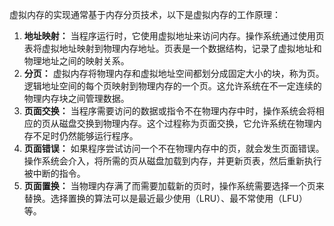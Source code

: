 虚拟内存的实现通常基于内存分页技术，以下是虚拟内存的工作原理：

1. **地址映射：** 当程序运行时，它使用虚拟地址来访问内存。操作系统通过使用页表将虚拟地址映射到物理内存地址。页表是一个数据结构，记录了虚拟地址和物理地址之间的映射关系。
2. **分页：** 虚拟内存将物理内存和虚拟地址空间都划分成固定大小的块，称为页。逻辑地址空间的每个页映射到物理内存的一个页。这允许系统在不一定连续的物理内存块之间管理数据。
3. **页面交换：** 当程序需要访问的数据或指令不在物理内存中时，操作系统会将相应的页从磁盘交换到物理内存。这个过程称为页面交换，它允许系统在物理内存不足时仍然能够运行程序。
4. **页面错误：** 如果程序尝试访问一个不在物理内存中的页，就会发生页面错误。操作系统会介入，将所需的页从磁盘加载到内存，并更新页表，然后重新执行被中断的指令。
5. **页面置换：** 当物理内存满了而需要加载新的页时，操作系统需要选择一个页来替换。选择置换的算法可以是最近最少使用（LRU）、最不常使用（LFU）等。
